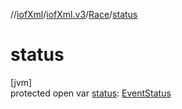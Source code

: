 //[iofXml](../../../index.md)/[iofXml.v3](../index.md)/[Race](index.md)/[status](status.md)

# status

[jvm]\
protected open var [status](status.md): [EventStatus](../-event-status/index.md)

